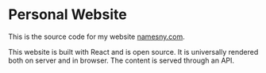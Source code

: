 # Personal Website

This is the source code for my website [namesny.com](https://namesny.com). 

This website is built with React and is open source. It is universally rendered both on server and in browser. The content is served through an API.
